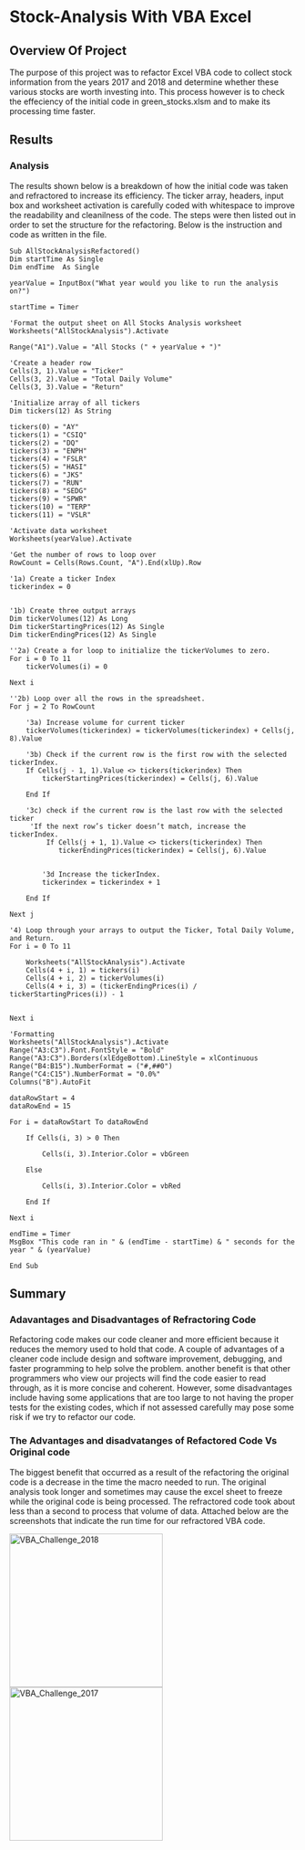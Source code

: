# Stock-Analysis With VBA Excel

## Overview Of Project 
The purpose of this project was to refactor Excel VBA code to collect stock information from the years 2017 and 2018 and determine whether these various stocks are worth investing into. This process however is to check the effeciency of the initial code in green_stocks.xlsm and to make its processing time faster.

## Results
### Analysis
The results shown below is a breakdown of how the initial code was taken and refractored to increase its efficiency. The ticker array, headers, input box and worksheet activation is carefully coded with whitespace to improve the readability and cleanilness of the code. The steps were then listed out in order to set the structure for the refactoring. Below is the instruction and code as written in the file.


    Sub AllStockAnalysisRefactored()
    Dim startTime As Single
    Dim endTime  As Single

    yearValue = InputBox("What year would you like to run the analysis on?")

    startTime = Timer
    
    'Format the output sheet on All Stocks Analysis worksheet
    Worksheets("AllStockAnalysis").Activate
    
    Range("A1").Value = "All Stocks (" + yearValue + ")"
    
    'Create a header row
    Cells(3, 1).Value = "Ticker"
    Cells(3, 2).Value = "Total Daily Volume"
    Cells(3, 3).Value = "Return"

    'Initialize array of all tickers
    Dim tickers(12) As String
    
    tickers(0) = "AY"
    tickers(1) = "CSIQ"
    tickers(2) = "DQ"
    tickers(3) = "ENPH"
    tickers(4) = "FSLR"
    tickers(5) = "HASI"
    tickers(6) = "JKS"
    tickers(7) = "RUN"
    tickers(8) = "SEDG"
    tickers(9) = "SPWR"
    tickers(10) = "TERP"
    tickers(11) = "VSLR"
    
    'Activate data worksheet
    Worksheets(yearValue).Activate
    
    'Get the number of rows to loop over
    RowCount = Cells(Rows.Count, "A").End(xlUp).Row
    
    '1a) Create a ticker Index
    tickerindex = 0
    

    '1b) Create three output arrays
    Dim tickerVolumes(12) As Long
    Dim tickerStartingPrices(12) As Single
    Dim tickerEndingPrices(12) As Single
    
    ''2a) Create a for loop to initialize the tickerVolumes to zero.
    For i = 0 To 11
        tickerVolumes(i) = 0
        
    Next i
        
    ''2b) Loop over all the rows in the spreadsheet.
    For j = 2 To RowCount
    
        '3a) Increase volume for current ticker
        tickerVolumes(tickerindex) = tickerVolumes(tickerindex) + Cells(j, 8).Value
        
        '3b) Check if the current row is the first row with the selected tickerIndex.
        If Cells(j - 1, 1).Value <> tickers(tickerindex) Then
            tickerStartingPrices(tickerindex) = Cells(j, 6).Value
            
        End If
        
        '3c) check if the current row is the last row with the selected ticker
         'If the next row’s ticker doesn’t match, increase the tickerIndex.
             If Cells(j + 1, 1).Value <> tickers(tickerindex) Then
                tickerEndingPrices(tickerindex) = Cells(j, 6).Value
    

            '3d Increase the tickerIndex.
            tickerindex = tickerindex + 1
            
        End If
        
    Next j
    
    '4) Loop through your arrays to output the Ticker, Total Daily Volume, and Return.
    For i = 0 To 11
        
        Worksheets("AllStockAnalysis").Activate
        Cells(4 + i, 1) = tickers(i)
        Cells(4 + i, 2) = tickerVolumes(i)
        Cells(4 + i, 3) = (tickerEndingPrices(i) / tickerStartingPrices(i)) - 1

        
    Next i
    
    'Formatting
    Worksheets("AllStockAnalysis").Activate
    Range("A3:C3").Font.FontStyle = "Bold"
    Range("A3:C3").Borders(xlEdgeBottom).LineStyle = xlContinuous
    Range("B4:B15").NumberFormat = ("#,##0")
    Range("C4:C15").NumberFormat = "0.0%"
    Columns("B").AutoFit

    dataRowStart = 4
    dataRowEnd = 15

    For i = dataRowStart To dataRowEnd
        
        If Cells(i, 3) > 0 Then
            
            Cells(i, 3).Interior.Color = vbGreen
            
        Else
        
            Cells(i, 3).Interior.Color = vbRed
            
        End If
        
    Next i
 
    endTime = Timer
    MsgBox "This code ran in " & (endTime - startTime) & " seconds for the year " & (yearValue)

    End Sub
## Summary
### Adavantages and Disadvantages of Refractoring Code
Refactoring code makes our code cleaner and more efficient because it reduces the memory used to hold that code. A couple of advantages of a cleaner code include design and software improvement, debugging, and faster programming to help solve the problem. another benefit is that other programmers who view our projects will find the code easier to read through, as it is more concise and coherent. However, some disadvantages include having some applications that are too large to not having the proper tests for the existing codes, which if not assessed carefully may pose some risk if we try to refactor our code.

### The Advantages and disadvatanges of Refactored Code Vs Original code
The biggest benefit that occurred as a result of the refactoring the original code  is a decrease in the time the macro needed to run. The original analysis took longer and sometimes may cause the excel sheet to freeze while the original code is being processed. The refractored code took about less than a second to process that volume of data. Attached below are the screenshots that indicate the run time for our refractored VBA code.

<img width="269" alt="VBA_Challenge_2018" src="https://user-images.githubusercontent.com/85206793/156910497-de413d13-b587-43ee-bce5-3c5fb41d13ac.png">
<img width="269" alt="VBA_Challenge_2017" src="https://user-images.githubusercontent.com/85206793/156910503-634ef83d-c5de-4340-a36d-7be0e80db874.png">
